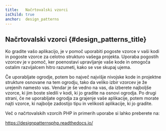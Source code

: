 ```yaml
---
title:   Načrtovalski vzorci
isChild: true
anchor:  design_patterns
---
```


## Načrtovalski vzorci {#design_patterns_title}

Ko gradite vašo aplikacijo, je v pomoč uporabiti pogoste vzorce v vaši kodi in pogoste vzorce za celotno strukturo vašega
projekta. Uporaba pogostih vzorcev je v pomoč, ker poenostavi upravljanje vaše kode
in omogoča ostalim razvijalcem hitro razumeti, kako se vse skupaj ujema.

Če uporabljate ogrodje, potem bo največ najvišje nivojske kode in projektne strukture osnovane na tem ogrodju, tako
da veliko izbir vzorcev je že urejenih namesto vas. Vendar je še vedno na vas, da izberete najboljše vzorce, ki jim boste
sledili v kodi, ki jo gradite na osnovi ogrodja. Po drugi strani, če ne uporabljate ogrodja za grajenje vaše aplikacije,
potem morate najti vzorce, ki najbolje zadostijo tipu in velikosti aplikacije, ki jo gradite.

Več o načrtovalskih vzorcih PHP in primerih uporabe si lahko preberete na:

<https://designpatternsphp.readthedocs.io/>
